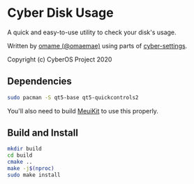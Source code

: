 # Cyber Disk Usage
A quick and easy-to-use utility to check your disk's usage.

Written by [omame (@omaemae)](https://github.com/omaemae) using parts of [cyber-settings](https://github.com/cyberos/cyber-settings).

Copyright (c) CyberOS Project 2020

## Dependencies
```bash
sudo pacman -S qt5-base qt5-quickcontrols2
```
You'll also need to build [MeuiKit](https://github.com/cyberos/meuikit) to use this properly.

## Build and Install
```bash
mkdir build
cd build
cmake ..
make -j$(nproc)
sudo make install
```
